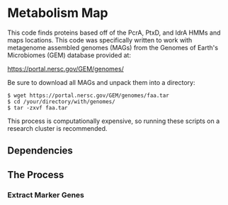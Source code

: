 # Metabolism Map
This code finds proteins based off of the PcrA, PtxD, and IdrA HMMs and maps locations. This code was specifically written to work with metagenome assembled genomes (MAGs) from the Genomes of Earth's Microbiomes (GEM) database provided at:

https://portal.nersc.gov/GEM/genomes/

Be sure to download all MAGs and unpack them into a directory:

```
$ wget https://portal.nersc.gov/GEM/genomes/faa.tar 
$ cd /your/directory/with/genomes/
$ tar -zxvf faa.tar
```
This process is computationally expensive, so running these scripts on a research cluster is recommended. 

## Dependencies


## The Process

### Extract Marker Genes
